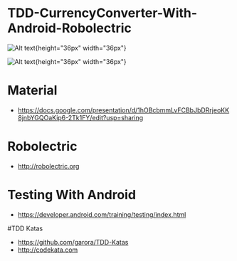 # TDD-CurrencyConverter-With-Android-Robolectric

![Alt text](https://github.com/LennonRuangjaroon/TDD-CurrencyConverter-With-Android-Robolectric/blob/master/Screenshot_1487658007.png "Action"){height="36px" width="36px"}

![Alt text](https://github.com/LennonRuangjaroon/TDD-CurrencyConverter-With-Android-Robolectric/blob/master/Screenshot_1487658197.png "Action"){height="36px" width="36px"}

# Material
- https://docs.google.com/presentation/d/1hOBcbmmLvFCBbJbDRrjeoKK8jnbYGQOaKip6-2Tk1FY/edit?usp=sharing

# Robolectric
- http://robolectric.org

# Testing With Android
- https://developer.android.com/training/testing/index.html

#TDD Katas
- https://github.com/garora/TDD-Katas
- http://codekata.com
